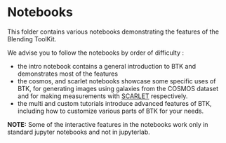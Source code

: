 # Notebooks

This folder contains various notebooks demonstrating the features of the Blending ToolKit.

We advise you to follow the notebooks by order of difficulty :
- the intro notebook contains a general introduction to BTK and demonstrates most of the features
- the cosmos, and scarlet notebooks showcase some specific uses of BTK, for generating images using galaxies from the COSMOS dataset and for making measurements with [SCARLET](https://github.com/pmelchior/scarlet) respectively.
- the multi and custom tutorials introduce advanced features of BTK, including how to customize various parts of BTK for your needs.

**NOTE:** Some of the interactive features in the notebooks work only in standard jupyter notebooks and not in jupyterlab.
